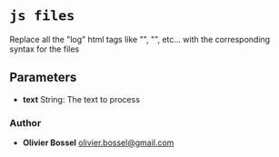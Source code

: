 


<!-- @namespace    sugar.js.log.htmlPresets -->

# ```js files ```


Replace all the "log" html tags like "<red>", "<bold>", etc... with the corresponding syntax for the files

## Parameters

- **text**  String: The text to process




### Author
- **Olivier Bossel** <a href="mailto:olivier.bossel@gmail.com">olivier.bossel@gmail.com</a> 



